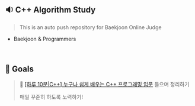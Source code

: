 ## 🔉 C++ Algorithm Study
> This is an auto push repository for Baekjoon Online Judge
- Baekjoon & Programmers
</br>

## 🎯 Goals
> 🧩 [[하루 10분|C++] 누구나 쉽게 배우는 C++ 프로그래밍 입문](https://www.inflearn.com/course/%ED%95%98%EB%A3%A8-10%EB%B6%84-%EC%94%A8%EC%81%A0%EC%81%A0/dashboard) 들으며 정리하기
> 
> 매일 꾸준히 하도록 노력하기!
